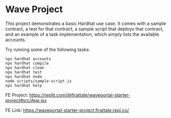 # Wave Project

This project demonstrates a basic Hardhat use case. It comes with a sample contract, a test for that contract, a sample script that deploys that contract, and an example of a task implementation, which simply lists the available accounts.

Try running some of the following tasks:

```shell
npx hardhat accounts
npx hardhat compile
npx hardhat clean
npx hardhat test
npx hardhat node
node scripts/sample-script.js
npx hardhat help
```

FE Project: https://replit.com/@firattale/waveportal-starter-project#src/App.jsx

FE Link: https://waveportal-starter-project.firattale.repl.co/
